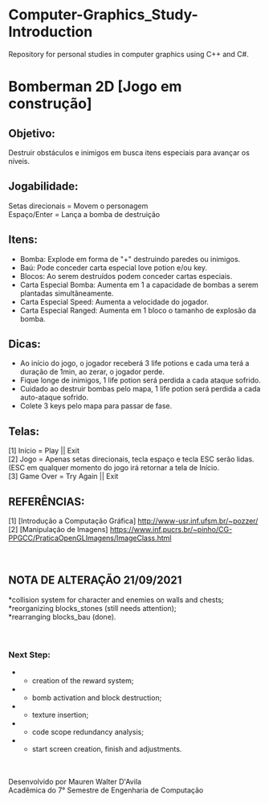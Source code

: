# Computer-Graphics_Study-Introduction
Repository for personal studies in computer graphics using C++ and C#.

# Bomberman 2D [Jogo em construção]

## Objetivo:<br/>
Destruir obstáculos e inimigos em busca itens especiais para avançar os níveis. 

## Jogabilidade:<br/> 
Setas direcionais = Movem o personagem<br/>
Espaço/Enter = Lança a bomba de destruição

## Itens:<br/>
* Bomba: Explode em forma de "+" destruindo paredes ou inimigos.<br/>
* Baú: Pode conceder carta especial love potion e/ou key.<br/>
* Blocos: Ao serem destruídos podem conceder cartas especiais.<br/>
* Carta Especial Bomba: Aumenta em 1 a capacidade de bombas a serem plantadas simultâneamente.<br/>
* Carta Especial Speed: Aumenta a velocidade do jogador.<br/> 
* Carta Especial Ranged: Aumenta em 1 bloco o tamanho de explosão da bomba.

## Dicas:<br/> 
* Ao início do jogo, o jogador receberá 3 life potions e cada uma terá a duração de 1min, ao zerar, o jogador perde.<br/> 
* Fique longe de inimigos, 1 life potion será perdida a cada ataque sofrido.<br/> 
* Cuidado ao destruir bombas pelo mapa, 1 life potion será perdida a cada auto-ataque sofrido.<br/> 
* Colete 3 keys pelo mapa para passar de fase.

## Telas:<br/> 
[1] Início = Play || Exit<br/> 
[2] Jogo = Apenas setas direcionais, tecla espaço e tecla ESC serão lidas. (ESC em qualquer momento do jogo irá retornar a tela de Início.<br/> 
[3] Game Over = Try Again || Exit<br/> 


## REFERÊNCIAS:<br/> 
[1] [Introdução a Computação Gráfica] http://www-usr.inf.ufsm.br/~pozzer/ <br/> 
[2] [Manipulação de Imagens] https://www.inf.pucrs.br/~pinho/CG-PPGCC/PraticaOpenGLImagens/ImageClass.html
<br/> 
<br/> 
<br/> 
## NOTA DE ALTERAÇÃO 21/09/2021<br/> 
*collision system for character and enemies on walls and chests;<br/> 
*reorganizing blocks_stones (still needs attention);<br/> 
*rearranging blocks_bau (done).<br/> 
<br/> 
<br/> 
### Next Step:<br/> 
* * creation of the reward system;<br/>                  
* * bomb activation and block destruction;<br/>          
* * texture insertion;<br/>                             
* * code scope redundancy analysis; <br/>                
* * start screen creation, finish and adjustments. <br/> 
<br/>
<br/> 
Desenvolvido por Mauren Walter D'Avila<br/> 
Acadêmica do 7° Semestre de Engenharia de Computação
